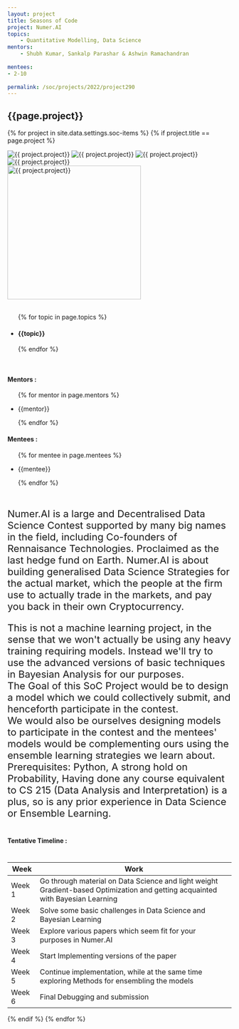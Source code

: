 ```yaml
---
layout: project
title: Seasons of Code
project: Numer.AI
topics:
    - Quantitative Modelling, Data Science
mentors:
    - Shubh Kumar, Sankalp Parashar & Ashwin Ramachandran
    
mentees:
- 2-10
    
permalink: /soc/projects/2022/project290
---
```


<h2 class="display1 m-3 p-3 text-center project-title">{{page.project}}</h2>

{% for project in site.data.settings.soc-items %}
{% if project.title == page.project %}

<div class ="img-soc d-block"> 
    <img src="{{ site.baseurl }}/{{ project.image }}" alt="{{ project.project}}" class="image-1">
    <img src="{{ site.baseurl }}/{{ project.image }}" alt="{{ project.project}}" class="image-2">
    <img src="{{ site.baseurl }}/{{ project.image }}" alt="{{ project.project}}" class="image-3">
    <img src="{{ site.baseurl }}/{{ project.image }}" alt="{{ project.project}}" class="image-4">
</div>
<div class = "mobile-img-soc">
  <img src="{{ site.baseurl }}/{{ project.image }}"  width = "300" height="300" alt="{{ project.project}}" class="border rounded">
  </div>
<div >
    <br>
    <ul>
        {% for topic in page.topics %}
        <li><h4 class="text-primary text-center topics">{{topic}}</h4></li>
        {% endfor %}
    </ul>
    <br>
    <h4 class="display3  ">Mentors :</h4> 
    <ul>
        {% for mentor in page.mentors %}
        <li><p class="lead">{{mentor}}</p></li>
        {% endfor %}
    </ul>
    <h4 class="display3  ">Mentees :</h4> 
    <ul>
        {% for mentee in page.mentees %}
        <li><p class="lead">{{mentee}}</p></li>
        {% endfor %}
    </ul>
</div>
<div >
    <p class="display3 project-desc" style = "font-size:22px;" >
        <br>
        Numer.AI is a large and Decentralised Data Science Contest supported by many big names in the field, including Co-founders of Rennaisance Technologies. Proclaimed as the last hedge fund on Earth. Numer.AI is about building generalised Data Science Strategies for the actual market, which the people at the firm use to actually trade in the markets, and pay you back in their own Cryptocurrency.
</p>
 <p class="display3" style = "font-size:22px;" >
This is not a machine learning project, in the sense that we won't actually be using any heavy training requiring models. Instead we'll try to use the advanced versions of basic techniques in Bayesian Analysis for our purposes.
<br>
The Goal of this SoC Project would be to design a model which we could collectively submit, and henceforth participate in the contest.
<br>
We would also be ourselves designing models to participate in the contest and the mentees' models would be complementing ours using the ensemble learning strategies we learn about.
<br>
Prerequisites:
Python, A strong hold on Probability, Having done any course equivalent to CS 215 (Data Analysis and Interpretation) is a plus, so is any prior experience in Data Science or Ensemble Learning.
        <br>
    </p>
</div>
<div class = "d-flex flex-wrap">
<div>
    <h4 class="display3" style="margin:40px 0px 40px 0px;">Tentative Timeline :</h4>
    <table class="table table-striped w-100">
    <thead>
        <tr>
        <th>Week</th>
        <th>Work</th>
        </tr>
    </thead>
    <tbody>
    <tr>
      <td  >Week 1</td>
      <td>Go through material on Data Science and light weight Gradient-based Optimization and getting acquainted with Bayesian Learning </td>
    </tr>
    <tr>
      <td>Week 2</td>
      <td>Solve some basic challenges in Data Science and Bayesian Learning</td>
    </tr>
    <tr>
      <td>Week 3</td>
      <td>Explore various papers which seem fit for your purposes in Numer.AI</td>
    </tr>
    <tr>
      <td>Week 4</td>
      <td> Start Implementing versions of the paper</td>
    </tr>
    <tr>
      <td>Week 5</td>
      <td>Continue implementation, while at the same time exploring Methods for ensembling the models</td>
    </tr>
    <tr>
      <td>Week 6</td>
      <td>Final Debugging and submission</td>
    </tr>
    </tbody>
    </table>
</div>
</div>
{% endif %}
{% endfor %}
 